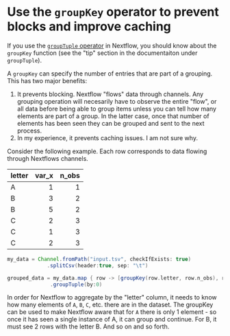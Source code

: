 # Use the `groupKey` operator to prevent blocks and improve caching

If you use the [`groupTuple` operator](https://www.nextflow.io/docs/latest/operator.html?highlight=groupkey#grouptuple) in Nextflow, you should know about the `groupKey` function (see the "tip" section in the documentaiton under `groupTuple`).

A `groupKey` can specify the number of entries that are part of a grouping. This has two major benefits:

1. It prevents blocking. Nextflow "flows" data through channels. Any grouping operation will necesarily have to observe the entire "flow", or all data before being able to group items unless you can tell how many elements are part of a group. In the latter case, once that number of elements has been seen they can be grouped and sent to the next process.
2. In my experience, it prevents caching issues. I am not sure why.

Consider the following example. Each row corresponds to data flowing through Nextflows channels.

| letter  |   var_x |   n_obs    |
|:--------|--------:|-----------:|
| A       |       1 |          1 |
| B       |       3 |          2 |
| B       |       5 |          2 |
| C       |       2 |          3 |
| C       |       1 |          3 |
| C       |       2 |          3 |

```groovy
my_data = Channel.fromPath("input.tsv", checkIfExists: true)
 	         .splitCsv(header:true, sep: "\t")

grouped_data = my_data.map { row -> [groupKey(row.letter, row.n_obs), row.var_x] }
		      .groupTuple(by:0)

```

In order for Nextflow to aggregate by the "letter" column, it needs to know how many elements of `A`, `B`, `C`, etc. there are in the dataset. The groupKey can be used to make Nextflow aware that for `A` there is only 1 element - so once it has seen a single instance of A, it can group and continue. For B, it must see 2 rows with the letter B. And so on and so forth.


